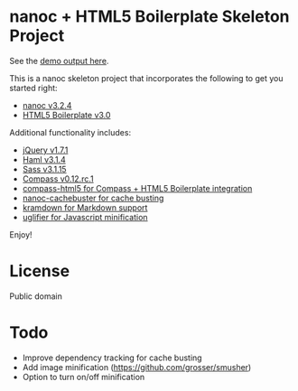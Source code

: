 nanoc + HTML5 Boilerplate Skeleton Project
==========================================

See the [demo output here](http://jingoro.github.com/nanoc-html5boilerplate/).

This is a nanoc skeleton project that incorporates the following to get you started right:

- [nanoc v3.2.4](http://nanoc.stoneship.org/)
- [HTML5 Boilerplate v3.0](http://html5boilerplate.com/)

Additional functionality includes:

- [jQuery v1.7.1](http://jquery.com/)
- [Haml v3.1.4](http://haml-lang.com/)
- [Sass v3.1.15](http://sass-lang.com/)
- [Compass v0.12.rc.1](http://compass-style.org/)
- [compass-html5 for Compass + HTML5 Boilerplate integration](https://github.com/jingoro/compass-h5bp)
- [nanoc-cachebuster for cache busting](https://github.com/avdgaag/nanoc-cachebuster)
- [kramdown for Markdown support](https://github.com/gettalong/kramdown)
- [uglifier for Javascript minification](https://github.com/lautis/uglifier)

Enjoy!

# License

Public domain

# Todo

- Improve dependency tracking for cache busting
- Add image minification (https://github.com/grosser/smusher)
- Option to turn on/off minification

